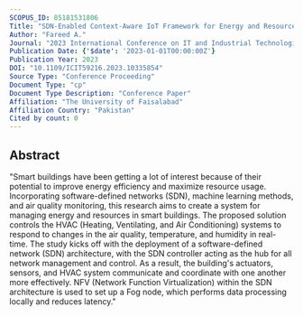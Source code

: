 ```yaml
---
SCOPUS_ID: 85181531806
Title: "SDN-Enabled Context-Aware IoT Framework for Energy and Resource Management in Smart Buildings"
Author: "Fareed A."
Journal: "2023 International Conference on IT and Industrial Technologies, ICIT 2023"
Publication Date: {'$date': '2023-01-01T00:00:00Z'}
Publication Year: 2023
DOI: "10.1109/ICIT59216.2023.10335854"
Source Type: "Conference Proceeding"
Document Type: "cp"
Document Type Description: "Conference Paper"
Affiliation: "The University of Faisalabad"
Affiliation Country: "Pakistan"
Cited by count: 0
---
```


## Abstract
"Smart buildings have been getting a lot of interest because of their potential to improve energy efficiency and maximize resource usage. Incorporating software-defined networks (SDN), machine learning methods, and air quality monitoring, this research aims to create a system for managing energy and resources in smart buildings. The proposed solution controls the HVAC (Heating, Ventilating, and Air Conditioning) systems to respond to changes in the air quality, temperature, and humidity in real-time. The study kicks off with the deployment of a software-defined network (SDN) architecture, with the SDN controller acting as the hub for all network management and control. As a result, the building's actuators, sensors, and HVAC system communicate and coordinate with one another more effectively. NFV (Network Function Virtualization) within the SDN architecture is used to set up a Fog node, which performs data processing locally and reduces latency."
